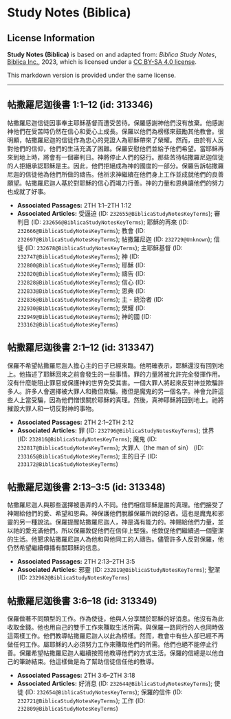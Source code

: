 # Study Notes (Biblica)

## License Information

**Study Notes (Biblica)** is based on and adapted from: _Biblica Study Notes_, [Biblica Inc.](https://www.biblica.com/), 2023, which is licensed under a [CC BY-SA 4.0 license](https://creativecommons.org/licenses/by-sa/4.0/legalcode.en).

This markdown version is provided under the same license.



--------------------------------

## 帖撒羅尼迦後書 1:1–12 (id: 313346)

帖撒羅尼迦信徒因事奉主耶穌基督而遭受苦待。保羅感謝神他們沒有放棄。他感謝神他們在受苦時仍然在信心和愛心上成長。保羅以他們為榜樣來鼓勵其他教會。很明顯，帖撒羅尼迦的信徒作為忠心的見證人為耶穌帶來了榮耀。然而，由於有人反對他們的信仰，他們的生活充滿了困難。保羅安慰他們並給予他們希望。當耶穌再來到地上時，將會有一個審判日。神將停止人們的惡行。那些苦待帖撒羅尼迦信徒的人拒絕承認耶穌是主。因此，他們拒絕成為神的國度的一部分。保羅告訴帖撒羅尼迦的信徒他為他們所做的禱告。他祈求神繼續在他們身上工作並成就他們的良善願望。帖撒羅尼迦人基於對耶穌的信心而竭力行善。神的力量和恩典讓他們的努力也成就了好事。

* **Associated Passages:** 2TH 1:1–2TH 1:12
* **Associated Articles:** 受逼迫 (ID: `232655@BiblicaStudyNotesKeyTerms`); 審判日 (ID: `232656@BiblicaStudyNotesKeyTerms`); 耶穌的再來 (ID: `232666@BiblicaStudyNotesKeyTerms`); 教會 (ID: `232697@BiblicaStudyNotesKeyTerms`); 帖撒羅尼迦 (ID: `232729@Unknown`); 信徒 (ID: `232678@BiblicaStudyNotesKeyTerms`); 主耶穌基督 (ID: `232747@BiblicaStudyNotesKeyTerms`); 神 (ID: `232800@BiblicaStudyNotesKeyTerms`); 耶穌 (ID: `232820@BiblicaStudyNotesKeyTerms`); 禱告 (ID: `232828@BiblicaStudyNotesKeyTerms`); 信心 (ID: `232833@BiblicaStudyNotesKeyTerms`); 恩典 (ID: `232836@BiblicaStudyNotesKeyTerms`); 主 - 統治者 (ID: `232930@BiblicaStudyNotesKeyTerms`); 榮耀 (ID: `232949@BiblicaStudyNotesKeyTerms`); 神的國 (ID: `233162@BiblicaStudyNotesKeyTerms`)

## 帖撒羅尼迦後書 2:1–12 (id: 313347)

保羅不希望帖撒羅尼迦人擔心主的日子已經來臨。他明確表示，耶穌還沒有回到地上。他描述了耶穌回來之前會發生的一些事情。罪的力量將被允許完全發揮作用。沒有什麼能阻止罪惡或保護神的世界免受其害。一個大罪人將起來反對神並欺騙許多人。許多人會選擇被大罪人和撒但欺騙。撒但是魔鬼的另一個名字。神會允許這些人上當受騙，因為他們憎恨關於耶穌的真理。然後，真神耶穌將回到地上。祂將摧毀大罪人和一切反對神的事物。

* **Associated Passages:** 2TH 2:1–2TH 2:12
* **Associated Articles:** 罪 (ID: `232796@BiblicaStudyNotesKeyTerms`); 世界 (ID: `232816@BiblicaStudyNotesKeyTerms`); 魔鬼 (ID: `232817@BiblicaStudyNotesKeyTerms`); 大罪人（the man of sin） (ID: `233165@BiblicaStudyNotesKeyTerms`); 主的日子 (ID: `233172@BiblicaStudyNotesKeyTerms`)

## 帖撒羅尼迦後書 2:13–3:5 (id: 313348)

帖撒羅尼迦人與那些選擇被愚弄的人不同。他們相信耶穌是誰的真理。他們接受了神賜給他們的愛、希望和恩典。神保護他們脫離保羅所說的惡者。這也是魔鬼和邪靈的另一種說法。保羅提醒帖撒羅尼迦人，神是滿有能力的。神賜給他們力量，並以祂的愛充滿他們。所以保羅敦促他們在信仰上堅強。他敦促他們繼續過一個聖潔的生活。他懇求帖撒羅尼迦人為他和與他同工的人禱告。儘管許多人反對保羅，他仍然希望繼續傳播有關耶穌的信息。

* **Associated Passages:** 2TH 2:13–2TH 3:5
* **Associated Articles:** 邪靈 (ID: `232819@BiblicaStudyNotesKeyTerms`); 聖潔 (ID: `232962@BiblicaStudyNotesKeyTerms`)

## 帖撒羅尼迦後書 3:6–18 (id: 313349)

保羅做著不同類型的工作。作為使徒，他與人分享關於耶穌的好消息。他沒有為此收取金錢。他也用自己的雙手工作來賺取生活所需。與保羅一路同行的人也同時做這兩樣工作。他們教導帖撒羅尼迦人以此為榜樣。然而，教會中有些人卻已經不再做任何工作。屬耶穌的人必須努力工作來賺取他們的所需。他們也絕不能停止行善。保羅希望帖撒羅尼迦人繼續按照他教導他們的方式生活。保羅的信總是以他自己的筆跡結束。他這樣做是為了幫助信徒信任他的教導。

* **Associated Passages:** 2TH 3:6–2TH 3:18
* **Associated Articles:** 好消息 (ID: `232644@BiblicaStudyNotesKeyTerms`); 使徒 (ID: `232654@BiblicaStudyNotesKeyTerms`); 保羅的信件 (ID: `232721@BiblicaStudyNotesKeyTerms`); 工作 (ID: `232809@BiblicaStudyNotesKeyTerms`)


